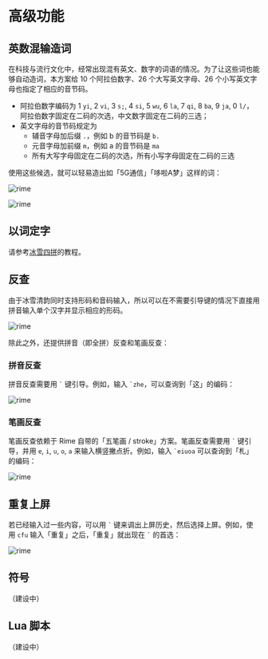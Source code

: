 # 高级功能

## 英数混输造词

在科技与流行文化中，经常出现混有英文、数字的词语的情况。为了让这些词也能够自动造词，本方案给 10 个阿拉伯数字、26 个大写英文字母、26 个小写英文字母也指定了相应的音节码。

- 阿拉伯数字编码为 1 `yi`, 2 `vi`, 3 `s;`, 4 `si`, 5 `wu`, 6 `la`, 7 `qi`, 8 `ba`, 9 `ja`, 0 `l/`，阿拉伯数字固定在二码的次选，中文数字固定在二码的三选；
- 英文字母的音节码规定为
    - 辅音字母加后缀 `.`，例如 b 的音节码是 `b.`
    - 元音字母加前缀 `m`，例如 a 的音节码是 `ma`
    - 所有大写字母固定在二码的次选，所有小写字母固定在二码的三选

使用这些候选，就可以轻易造出如「5G通信」「哆啦A梦」这样的词：

![rime](https://images.tansongchen.com/1761423046.png)

![rime](https://images.tansongchen.com/1761421813.png)

## 以词定字

请参考[冰雪四拼](../snow4/advanced.md#以词定字)的教程。

## 反查

由于冰雪清韵同时支持形码和音码输入，所以可以在不需要引导键的情况下直接用拼音输入单个汉字并显示相应的形码。

![rime](https://images.tansongchen.com/1761357000.png)

除此之外，还提供拼音（即全拼）反查和笔画反查：

### 拼音反查

拼音反查需要用 <code>&#96;</code> 键引导。例如，输入 <code>&#96;zhe</code>，可以查询到「这」的编码：

![rime](https://images.tansongchen.com/1761357261.png)

### 笔画反查

笔画反查依赖于 Rime 自带的「五笔画 / stroke」方案。笔画反查需要用 <code>&#96;</code> 键引导，并用 `e`, `i`, `u`, `o`, `a` 来输入横竖撇点折。例如，输入 <code>&#96;eiuoa</code> 可以查询到「札」的编码：

![rime](https://images.tansongchen.com/1761358611.png)

## 重复上屏

若已经输入过一些内容，可以用 <code>&#96;</code> 键来调出上屏历史，然后选择上屏。例如，使用 `cfu` 输入「重复」之后，「重复」就出现在 <code>&#96;</code> 的首选：

![rime](https://images.tansongchen.com/1761358830.png)

## 符号

（建设中）

## Lua 脚本

（建设中）
